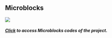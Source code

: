 ## Microblocks
![](https://www.robotistan.com/Data/EditorFiles/autonomous%20ligthing.PNG)

##### [Click](https://microblocks.fun/run/microblocks.html#project=projectName%20%27Otonom%20Ayd%C4%B1nlatma%27%0A%0Amodule%20main%0Aauthor%20unknown%0Aversion%201%200%20%0Adescription%20%27%27%0A%0Ascript%20656%2059%20%7B%0AwhenCondition%20%28%28pb_light_sensor%29%20%3C%2090%29%0Apb_set_rgb_color%20%28colorSwatch%20240%20237%20189%20255%29%0A%7D%0A%0Ascript%20660%20152%20%7B%0AwhenCondition%20%28not%20%28%28pb_light_sensor%29%20%3C%2090%29%29%0Apb_turn_off_RGB%0A%7D%0A%0A%0Amodule%20DHT%20Input%0Aauthor%20MicroBlocks%0Aversion%201%201%20%0Atags%20sensor%20dht11%20dht22%20temperature%20humidity%20%0Adescription%20%27Support%20for%20the%20DHT11%20and%20DHT22%20environmental%20sensors.%20These%20sensors%20provide%20temperature%20and%20humidity%20readings.%27%0Avariables%20_dht_temperature%20_dht_humidity%20_dhtData%20_dhtLastReadTime%20%0A%0A%09spec%20%27r%27%20%27temperature_DHT11%27%20%27temperature%20%28Celsius%29%20DHT11%20pin%20_%27%20%27auto%27%204%0A%09spec%20%27r%27%20%27humidity_DHT11%27%20%27humidity%20DHT11%20pin%20_%27%20%27auto%27%204%0A%09spec%20%27r%27%20%27temperature_DHT22%27%20%27temperature%20%28Celsius%29%20DHT22%20pin%20_%27%20%27auto%27%204%0A%09spec%20%27r%27%20%27humidity_DHT22%27%20%27humidity%20DHT22%20pin%20_%27%20%27auto%27%204%0A%09spec%20%27%20%27%20%27_dhtReadData%27%20%27_dhtReadData%20pin%20_%27%20%27auto%20any%27%204%0A%09spec%20%27r%27%20%27_dhtChecksumOkay%27%20%27_dhtChecksumOkay%27%20%27any%27%0A%09spec%20%27%20%27%20%27_dhtUpdate%27%20%27_dhtUpdate%20_%20isDHT11%20_%27%20%27auto%20bool%20any%27%204%20true%0A%09spec%20%27r%27%20%27_dhtReady%27%20%27_dhtReady%27%20%27any%27%0A%0Ato%20%27_dhtChecksumOkay%27%20%7B%0A%20%20local%20%27checksum%27%200%0A%20%20for%20i%204%20%7B%0A%20%20%20%20checksum%20%2B%3D%20%28at%20i%20_dhtData%29%0A%20%20%7D%0A%20%20checksum%20%3D%20%28checksum%20%26%20255%29%0A%20%20return%20%28checksum%20%3D%3D%20%28at%205%20_dhtData%29%29%0A%7D%0A%0Ato%20%27_dhtReadData%27%20pin%20%7B%0A%20%20comment%20%27Create%20DHT%20data%20array%20the%20first%20time%27%0A%20%20if%20%28_dhtData%20%3D%3D%200%29%20%7B%0A%20%20%20%20_dhtData%20%3D%20%28newList%205%29%0A%20%20%7D%0A%20%20comment%20%27Pull%20pin%20low%20for%20%3E18msec%20to%20request%20data%27%0A%20%20digitalWriteOp%20pin%20false%0A%20%20waitMillis%2020%0A%20%20local%20%27useDHTPrimitive%27%20%28booleanConstant%20true%29%0A%20%20if%20useDHTPrimitive%20%7B%0A%20%20%20%20result%20%3D%20%28%27%5Bsensors%3AreadDHT%5D%27%20pin%29%0A%20%20%20%20if%20%28%28booleanConstant%20false%29%20%21%3D%20result%29%20%7B%0A%20%20%20%20%20%20_dhtData%20%3D%20result%0A%20%20%20%20%7D%0A%20%20%20%20return%200%0A%20%20%7D%0A%20%20comment%20%27Read%20DHT%20start%20pulses%20%28H%20L%20H%20L%29%27%0A%20%20waitUntil%20%28digitalReadOp%20pin%29%0A%20%20waitUntil%20%28not%20%28digitalReadOp%20pin%29%29%0A%20%20waitUntil%20%28digitalReadOp%20pin%29%0A%20%20waitUntil%20%28not%20%28digitalReadOp%20pin%29%29%0A%20%20local%20%27i%27%201%0A%20%20local%20%27byte%27%200%0A%20%20local%20%27bit%27%201%0A%20%20comment%20%27Read%2040%20bits%20%285%20bytes%29%27%0A%20%20repeat%2040%20%7B%0A%20%20%20%20waitUntil%20%28digitalReadOp%20pin%29%0A%20%20%20%20local%20%27start%27%20%28microsOp%29%0A%20%20%20%20waitUntil%20%28not%20%28digitalReadOp%20pin%29%29%0A%20%20%20%20if%20%28%28%28microsOp%29%20-%20start%29%20%3E%2040%29%20%7B%0A%20%20%20%20%20%20comment%20%27Long%20pulse%20-%20append%20a%20%221%22%20bit%27%0A%20%20%20%20%20%20byte%20%2B%3D%201%0A%20%20%20%20%7D%0A%20%20%20%20if%20%28bit%20%3D%3D%208%29%20%7B%0A%20%20%20%20%20%20atPut%20i%20_dhtData%20byte%0A%20%20%20%20%20%20i%20%2B%3D%201%0A%20%20%20%20%20%20byte%20%3D%200%0A%20%20%20%20%20%20bit%20%3D%201%0A%20%20%20%20%7D%20else%20%7B%0A%20%20%20%20%20%20byte%20%3D%20%28byte%20%3C%3C%201%29%0A%20%20%20%20%20%20bit%20%2B%3D%201%0A%20%20%20%20%7D%0A%20%20%20%20waitUntil%20%28not%20%28digitalReadOp%20pin%29%29%0A%20%20%7D%0A%7D%0A%0Ato%20%27_dhtReady%27%20%7B%0A%20%20local%20%27elapsed%27%20%28%28millisOp%29%20-%20_dhtLastReadTime%29%0A%20%20return%20%28or%20%28elapsed%20%3C%200%29%20%28elapsed%20%3E%202000%29%29%0A%7D%0A%0Ato%20%27_dhtUpdate%27%20pin%20isDHT11%20%7B%0A%20%20if%20%28%27_dhtReady%27%29%20%7B%0A%20%20%20%20%27_dhtReadData%27%20pin%0A%20%20%20%20_dhtLastReadTime%20%3D%20%28millisOp%29%0A%20%20%7D%0A%20%20if%20%28%27_dhtChecksumOkay%27%29%20%7B%0A%20%20%20%20if%20isDHT11%20%7B%0A%20%20%20%20%20%20_dht_temperature%20%3D%20%28at%203%20_dhtData%29%0A%20%20%20%20%20%20_dht_humidity%20%3D%20%28at%201%20_dhtData%29%0A%20%20%20%20%7D%20else%20%7B%0A%20%20%20%20%20%20local%20%27n%27%20%28%28%28at%201%20_dhtData%29%20%2A%20256%29%20%2B%20%28at%202%20_dhtData%29%29%0A%20%20%20%20%20%20_dht_humidity%20%3D%20%28%28n%20%2B%205%29%20%2F%2010%29%0A%20%20%20%20%20%20n%20%3D%20%28%28%28%28at%203%20_dhtData%29%20%26%20127%29%20%2A%20256%29%20%2B%20%28at%204%20_dhtData%29%29%0A%20%20%20%20%20%20if%20%28%28%28at%203%20_dhtData%29%20%26%20128%29%20%21%3D%200%29%20%7B%0A%20%20%20%20%20%20%20%20n%20%3D%20%280%20-%20n%29%0A%20%20%20%20%20%20%7D%0A%20%20%20%20%20%20_dht_temperature%20%3D%20%28%28n%20%2B%205%29%20%2F%2010%29%0A%20%20%20%20%7D%0A%20%20%7D%0A%7D%0A%0Ato%20humidity_DHT11%20pin%20%7B%0A%20%20%27_dhtUpdate%27%20pin%20true%0A%20%20return%20_dht_humidity%0A%7D%0A%0Ato%20humidity_DHT22%20pin%20%7B%0A%20%20%27_dhtUpdate%27%20pin%20false%0A%20%20return%20_dht_humidity%0A%7D%0A%0Ato%20temperature_DHT11%20pin%20%7B%0A%20%20%27_dhtUpdate%27%20pin%20true%0A%20%20return%20_dht_temperature%0A%7D%0A%0Ato%20temperature_DHT22%20pin%20%7B%0A%20%20%27_dhtUpdate%27%20pin%20false%0A%20%20return%20_dht_temperature%0A%7D%0A%0A%0Amodule%20PicoBricks%20Output%0Aauthor%20MicroBlocks%0Aversion%202%200%20%0Adepends%20DHT%20%0Adescription%20%27Robotistan%20PicoBricks%20Library%0A%0AThis%20library%20controls%20these%20Pico%20Bricks%20components%3A%0A-%20Red%20LED%0A-%20RGB%20LED%0A-%20DC%20Motors%0A-%20Piezo%20speaker%0A-%20Relay%20Switch%20%285V-250V%2C%205A%29%0A-%20Button%0A-%20Potentiometer%20%28variable%20resistor%29%0A-%20Light%20sensor%20%28light%20dependent%20resistor%29%0A-%20Temperature%20and%20humidity%20sensor%20%28DHT11%29%0A%0AUse%20separate%20librares%20to%20control%3A%0A-%20Servo%20motors%0A-%20Graphic%20display%20%28OLED%29%0A-%20WIFI%2FBluetooth%20expansion%20board%0A%0ASee%20https%3A%2F%2Fwww.robotistan.com%2C%20%0Ahttps%3A%2F%2Fwiki.microblocks.fun%2Fboards%2Fpico%0A%27%0Avariables%20_pb_initialized%20_pb_pin_RedLED%20_pb_pin_Button%20_pb_pin_DHT%20_pb_pin_Relay%20_pb_pin_Pot%20_pb_pin_LDR%20_pb_pin_Buzzer%20_pb_pin_Motor1%20_pb_pin_Motor2%20_pb_pin_RGB_LED%20_pb_pin_TX%20_pb_pin_RX%20_pb_i2c_Addr%20%0A%0A%09spec%20%27%20%27%20%27pb_beep%27%20%27PicoBricks%20beep%20_%20ms%27%20%27auto%27%20500%0A%09spec%20%27r%27%20%27pb_button%27%20%27PicoBricks%20button%27%0A%09spec%20%27r%27%20%27pb_humidity%27%20%27PicoBricks%20humidity%27%0A%09spec%20%27r%27%20%27pb_light_sensor%27%20%27PicoBricks%20light%20sensor%27%0A%09spec%20%27r%27%20%27pb_potentiometer%27%20%27PicoBricks%20potentiometer%27%0A%09spec%20%27r%27%20%27pb_random_color%27%20%27PicoBricks%20random%20color%27%0A%09spec%20%27r%27%20%27pb_rgb_color%27%20%27PicoBricks%20color%20r%20_%20g%20_%20b%20_%20%280-255%29%27%20%27auto%20auto%20auto%27%200%200%200%0A%09spec%20%27%20%27%20%27pb_set_motor_speed%27%20%27PicoBricks%20set%20motor%20_%20speed%20_%20%280-100%29%27%20%27auto%20num%27%201%20100%0A%09spec%20%27%20%27%20%27pb_set_red_LED%27%20%27PicoBricks%20set%20red%20LED%20_%27%20%27bool%27%20true%0A%09spec%20%27%20%27%20%27pb_set_relay%27%20%27PicoBricks%20set%20relay%20_%27%20%27bool%27%20true%0A%09spec%20%27%20%27%20%27pb_set_rgb_color%27%20%27PicoBricks%20set%20RGB%20LED%20color%20_%27%20%27color%27%0A%09spec%20%27r%27%20%27pb_temperature%27%20%27PicoBricks%20temperature%20%28%C2%B0C%29%27%0A%09spec%20%27%20%27%20%27pb_turn_off_RGB%27%20%27PicoBricks%20turn%20off%20RGB%20LED%27%0A%09spec%20%27r%27%20%27_pb_rescale%27%20%27_pb_rescale%20_%20from%20%20%28%20_%20%2C%20_%20%29%20to%20%28%20_%20%2C%20_%20%29%27%20%27auto%20auto%20auto%20auto%20auto%27%200%200%200%200%200%0A%09spec%20%27%20%27%20%27_pb_init_pins%27%20%27_pb_init_pins%27%0A%0Ato%20%27_pb_init_pins%27%20%7B%0A%20%20if%20_pb_initialized%20%7Breturn%7D%0A%20%20_pb_pin_RGB_LED%20%3D%206%0A%20%20_pb_pin_RedLED%20%3D%207%0A%20%20_pb_pin_Button%20%3D%2010%0A%20%20_pb_pin_DHT%20%3D%2011%0A%20%20_pb_pin_Relay%20%3D%2012%0A%20%20_pb_pin_Buzzer%20%3D%2020%0A%20%20_pb_pin_Motor1%20%3D%2021%0A%20%20_pb_pin_Motor2%20%3D%2022%0A%20%20_pb_pin_Pot%20%3D%2026%0A%20%20_pb_pin_LDR%20%3D%2027%0A%20%20_pb_pin_TX%20%3D%200%0A%20%20_pb_pin_RX%20%3D%201%0A%20%20_pb_i2c_Addr%20%3D%20%273C%27%0A%20%20_pb_initialized%20%3D%20%28booleanConstant%20true%29%0A%7D%0A%0Ato%20%27_pb_rescale%27%20val%20in_min%20in_max%20out_min%20out_max%20%7B%0A%20%20comment%20%27map%28long%20val%2C%20long%20in_min%2C%20long%20in_max%2C%20long%20out_min%2C%20long%20out_max%29%20%7B%0A%20%20return%20%28val%20-%20in_min%29%20%2A%20%28out_max%20-%20out_min%29%20%2F%20%28in_max%20-%20in_min%29%20%2B%20out_min%3B%0A%7D%27%0A%20%20return%20%28%28%28val%20-%20in_min%29%20%2A%20%28out_max%20-%20out_min%29%29%20%2F%20%28%28in_max%20-%20in_min%29%20%2B%20out_min%29%29%0A%7D%0A%0Ato%20pb_beep%20duration%20%7B%0A%20%20%27_pb_init_pins%27%0A%20%20local%20%27end%20time%27%20%28%28millisOp%29%20%2B%20duration%29%0A%20%20repeatUntil%20%28%28millisOp%29%20%3E%3D%20%28v%20%27end%20time%27%29%29%20%7B%0A%20%20%20%20digitalWriteOp%20_pb_pin_Buzzer%20true%0A%20%20%20%20waitMicros%201900%0A%20%20%20%20digitalWriteOp%20_pb_pin_Buzzer%20false%0A%20%20%20%20waitMicros%201900%0A%20%20%7D%0A%7D%0A%0Ato%20pb_button%20%7B%0A%20%20%27_pb_init_pins%27%0A%20%20return%20%28digitalReadOp%20_pb_pin_Button%29%0A%7D%0A%0Ato%20pb_humidity%20%7B%0A%20%20%27_pb_init_pins%27%0A%20%20%27_dhtUpdate%27%20_pb_pin_DHT%20true%0A%20%20return%20_dht_humidity%0A%7D%0A%0Ato%20pb_light_sensor%20%7B%0A%20%20comment%20%27Returns%20Light%20Values%20s%20a%20percentage%3A%0A0%3A%20dark%2C%20%20100%3A%20light%27%0A%20%20%27_pb_init_pins%27%0A%20%20return%20%28%27_pb_rescale%27%20%281023%20-%20%28analogReadOp%20_pb_pin_LDR%29%29%200%201023%200%20100%29%0A%7D%0A%0Ato%20pb_potentiometer%20%7B%0A%20%20%27_pb_init_pins%27%0A%20%20return%20%28analogReadOp%20_pb_pin_Pot%29%0A%7D%0A%0Ato%20pb_random_color%20%7B%0A%20%20local%20%27n1%27%20%28random%20100%20200%29%0A%20%20local%20%27n2%27%20%28random%200%20100%29%0A%20%20if%20%281%20%3D%3D%20%28random%201%203%29%29%20%7B%0A%20%20%20%20return%20%28%28n1%20%3C%3C%2016%29%20%7C%20%28n2%20%3C%3C%208%29%29%0A%20%20%7D%20%281%20%3D%3D%20%28random%201%202%29%29%20%7B%0A%20%20%20%20return%20%28%28n2%20%3C%3C%2016%29%20%7C%20n1%29%0A%20%20%7D%20else%20%7B%0A%20%20%20%20return%20%28%28n1%20%3C%3C%208%29%20%7C%20n2%29%0A%20%20%7D%0A%7D%0A%0Ato%20pb_rgb_color%20r%20g%20b%20%7B%0A%20%20r%20%3D%20%28maximum%200%20%28minimum%20r%20255%29%29%0A%20%20g%20%3D%20%28maximum%200%20%28minimum%20g%20255%29%29%0A%20%20b%20%3D%20%28maximum%200%20%28minimum%20b%20255%29%29%0A%20%20return%20%28%28%28r%20%3C%3C%2016%29%20%7C%20%28g%20%3C%3C%208%29%29%20%7C%20b%29%0A%7D%0A%0Ato%20pb_set_motor_speed%20which%20speed%20%7B%0A%20%20%27_pb_init_pins%27%0A%20%20speed%20%3D%20%28maximum%200%20%28minimum%20speed%20100%29%29%0A%20%20if%20%28which%20%3D%3D%201%29%20%7B%0A%20%20%20%20analogWriteOp%20_pb_pin_Motor1%20%28%281023%20%2A%20speed%29%20%2F%20100%29%0A%20%20%7D%20%28which%20%3D%3D%202%29%20%7B%0A%20%20%20%20analogWriteOp%20_pb_pin_Motor2%20%28%281023%20%2A%20speed%29%20%2F%20100%29%0A%20%20%7D%0A%7D%0A%0Ato%20pb_set_red_LED%20aBoolean%20%7B%0A%20%20%27_pb_init_pins%27%0A%20%20digitalWriteOp%20_pb_pin_RedLED%20aBoolean%0A%7D%0A%0Ato%20pb_set_relay%20aBoolean%20%7B%0A%20%20%27_pb_init_pins%27%0A%20%20digitalWriteOp%20_pb_pin_Relay%20aBoolean%0A%7D%0A%0Ato%20pb_set_rgb_color%20color%20%7B%0A%20%20%27_pb_init_pins%27%0A%20%20%27%5Bdisplay%3AneoPixelSetPin%5D%27%20_pb_pin_RGB_LED%20false%0A%20%20%27%5Bdisplay%3AneoPixelSend%5D%27%20color%0A%7D%0A%0Ato%20pb_temperature%20%7B%0A%20%20%27_pb_init_pins%27%0A%20%20%27_dhtUpdate%27%20_pb_pin_DHT%20true%0A%20%20return%20_dht_temperature%0A%7D%0A%0Ato%20pb_turn_off_RGB%20%7B%0A%20%20%27_pb_init_pins%27%0A%20%20%27%5Bdisplay%3AneoPixelSetPin%5D%27%20_pb_pin_RGB_LED%20false%0A%20%20%27%5Bdisplay%3AneoPixelSend%5D%27%200%0A%7D%0A%0A "Click") to access Microblocks codes of the project.
